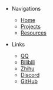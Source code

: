 - Navigations

  - [Home](/en/home.md)
  - [Projects](/en/projects.md)
  - [Resources](/en/resources.md)

- Links
  - [QQ](https://jq.qq.com/?_wv=1027&k=5NRFBFD)
  - [Bilibili](https://space.bilibili.com/6933622)
  - [Zhihu](https://www.zhihu.com/people/peaksol)
  - [Discord](https://discord.gg/gCs88pR)
  - [GitHub](https://github.com/TravinDreek)